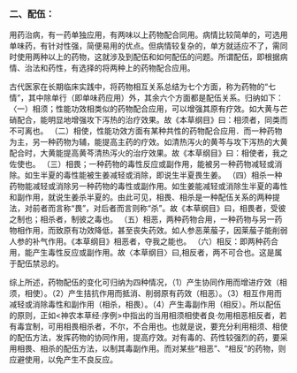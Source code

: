 ### 二、配伍：

用药治病，有一药单独应用，有两味以上药物配合同用。病情比较简单的，可选用单味药，有针对性强，简便易用的优点。但病情较复杂的，单方就适应不了，需同时使用两种以上的药物，这就涉及到配伍和如何配伍的问题。所谓配伍，即根据病情、治法和药性，有选择的将两种上的药物配合应用。

古代医家在长期临床实践中，将药物相互关系总结为七个方面，称为药物的“七情”，其中除单行（即单味药应用）外，其余六个方面都是配伍关系。归纳如下：
〈一）相须；性能功效相类似的药物配合应用，可以增强其原有疗效。如大黄与芒硝配合，能明显地增强攻下泻热的治疗效果。故《本草纲目》曰：相须者，同类而不可离也。
（二）相使，性能功效方面有某种共性的药物配合应用．而一种药物为主，另一种药物为辅，能提高主药的疗效。如清热泻火的黄芩与攻下泻热的大黄配合时，大黄能提高黄芩清热泻火的治疗效果。故《本草纲目》曰：相使者，我之佐使也。
（三）相畏；一种药物的毒性反应或副作用，能被另一种药物减轻或消除。如生半夏的毒性能被生姜减轻或消除，即说生半夏畏生姜。
（四）相杀一种药物能减轻或消除另一种药物的毒性或副作用。如生姜能减轻或消除生半夏的毒性和副作用，就说生姜杀半夏的。由此可见，相畏、相杀是一种配伍关系的两种提法，对前者而言称“畏”，对后者而言则称“杀”。故《本草纲目》曰，相畏者，受彼之制也；相杀者，制彼之毒也。
（五）相恶，两种药物合用，一种药物与另一药物相作用，而致原有功效降低，甚至丧失药效。如人参恶莱菔子，因莱菔子能削弱人参的补气作用。《本草纲目》相恶者，夺我之能也。
（六）相反：即两种药合用，能产生毒性反应或副作用。故〈本草纲目〉曰,相反者，两不可合也。这是属于配伍禁忌的。

综上所述，药物配伍的变化可归纳为四种情况，（1）产生协同作用而增进疗效（相须，相使）。（2）产生拮抗作用而抵消、削弱原有药效（相恶）。（3）相互作用而减轻或消除毒性和副作用（相杀，相畏）。（4）产生毒副作用（相反）。所以配伍的原则，正如<神农本草经·序例>中指出的当用相须相使者良·勿用相恶相反者，若有毒宜制，可用相畏相杀者，不尔，不合用也。也就是说，要充分利用相须、相使的配伍方法，发挥药物的协同作用，提高疗效。对有毒的、药性较强烈的药，要采用相畏、相杀的配伍方法，以制其毒副作用。而对某些“相恶”、“相反”的药物，则应避使用，以免产生不良反应。
